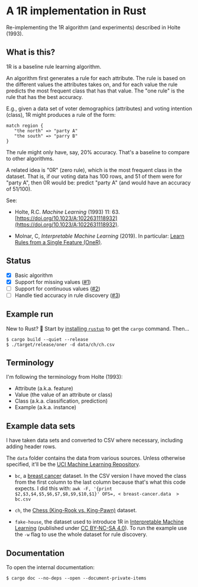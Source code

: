 # A 1R implementation in Rust

Re-implementing the 1R algorithm (and experiments) described in Holte (1993).

## What is this?

1R is a baseline rule learning algorithm.

An algorithm first generates a rule for each attribute.
The rule is based on the different values the attributes takes on, 
and for each value the rule predicts the most frequent class that has that value.
The "one rule" is the rule that has the best accuracy.

E.g., given a data set of voter demographics (attributes) and voting intention (class),
1R might produces a rule of the form:

```
match region {
   "the north" => "party A"
   "the south" => "parry B"
}
```

The rule might only have, say, 20% accuracy. 
That's a baseline to compare to other algorithms.

A related idea is "0R" (zero rule), which is the most frequent class in the dataset.
That is, if our voting data has 100 rows, and 51 of them were for "party A", 
then 0R would be: predict "party A" (and would have an accuracy of 51/100).

See:

- Holte, R.C. _Machine Learning_ (1993) 11: 63. [https://doi.org/10.1023/A:1022631118932](https://doi.org/10.1023/A:1022631118932).

- Molnar, C, _Interpretable Machine Learning_ (2019). In particular: [Learn Rules from a Single Feature (OneR)](https://christophm.github.io/interpretable-ml-book/rules.html#learn-rules-from-a-single-feature-oner).

## Status

- [x] Basic algorithm
- [x] Support for missing values ([#1](https://github.com/d6y/oner/issues/1))
- [ ] Support for continuous values ([#2](https://github.com/d6y/oner/issues/2))
- [ ] Handle tied accuracy in rule discovery ([#3](https://github.com/d6y/oner/issues/3))

## Example run

 New to Rust? :wave: Start by [installing `rustup`](https://www.rust-lang.org/learn/get-started) to get the `cargo` command. Then...

```
$ cargo build --quiet --release
$ ./target/release/oner -d data/ch/ch.csv
```

## Terminology

I'm following the terminology from Holte (1993):

- Attribute (a.k.a. feature)
- Value (the value of an attribute or class)
- Class (a.k.a. classification, prediction)
- Example (a.k.a. instance)

## Example data sets

I have taken data sets and converted to CSV where necessary, including adding header rows.

The `data` folder contains the data from various sources. Unless otherwise specified, it'll be the [UCI Machine Learning Repository](https://archive.ics.uci.edu/ml/citation_policy.html).

- `bc`, a [breast cancer](https://archive.ics.uci.edu/ml/datasets/Breast+Cancer) dataset.
   In the CSV version I have moved the class from the first column to the last column because that's what this code expects. I did this with: `awk -F, '{print $2,$3,$4,$5,$6,$7,$8,$9,$10,$1}' OFS=, < breast-cancer.data  > bc.csv`

- `ch`, the [Chess (King-Rook vs. King-Pawn)](https://archive.ics.uci.edu/ml/datasets/Chess+%28King-Rook+vs.+King-Pawn%29) dataset.

- `fake-house`, the dataset used to introduce 1R in [Interpretable Machine Learning](https://christophm.github.io/interpretable-ml-book/rules.html#learn-rules-from-a-single-feature-oner) (published under [CC BY-NC-SA 4.0](https://creativecommons.org/licenses/by-nc-sa/4.0/)). To run the example use the `-w` flag to use the whole dataset for rule discovery.

## Documentation

To open the internal documentation:

```
$ cargo doc --no-deps --open --document-private-items
```
